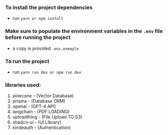 ### To install the project dependencies

- run `yarn or npm install`

### Make sure to populate the environment variables in the `.env` file before running the project

- a copy is provided `.env.exmaple`

### To run the project

- run `yarn run dev or npm run dev`

### libraries used:

1. pinecone - (Vector Database)
2. prisma - (Database ORM)
3. openai - (GPT-4 API)
4. langchain - (PDF LOADING)
5. uploadthing - (File Upload TO S3)
6. shadcn-ui - (UI Library)
7. kindeauth - (Authentication)
